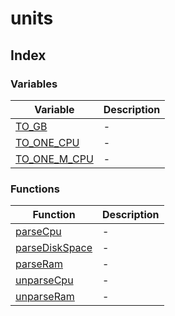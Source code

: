# units

## Index

### Variables

| Variable | Description |
| ------ | ------ |
| [TO\_GB](variables/TO_GB.md) | - |
| [TO\_ONE\_CPU](variables/TO_ONE_CPU.md) | - |
| [TO\_ONE\_M\_CPU](variables/TO_ONE_M_CPU.md) | - |

### Functions

| Function | Description |
| ------ | ------ |
| [parseCpu](functions/parseCpu.md) | - |
| [parseDiskSpace](functions/parseDiskSpace.md) | - |
| [parseRam](functions/parseRam.md) | - |
| [unparseCpu](functions/unparseCpu.md) | - |
| [unparseRam](functions/unparseRam.md) | - |
